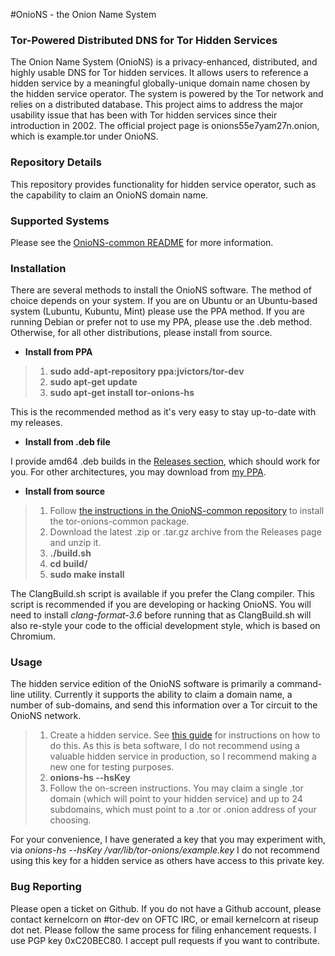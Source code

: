 #OnioNS - the Onion Name System
### Tor-Powered Distributed DNS for Tor Hidden Services

The Onion Name System (OnioNS) is a privacy-enhanced, distributed, and highly usable DNS for Tor hidden services. It allows users to reference a hidden service by a meaningful globally-unique domain name chosen by the hidden service operator. The system is powered by the Tor network and relies on a distributed database. This project aims to address the major usability issue that has been with Tor hidden services since their introduction in 2002. The official project page is onions55e7yam27n.onion, which is example.tor under OnioNS.

### Repository Details

This repository provides functionality for hidden service operator, such as the capability to claim an OnioNS domain name.

### Supported Systems

Please see the [OnioNS-common README](https://github.com/Jesse-V/OnioNS-common#supported-systems) for more information.

### Installation

There are several methods to install the OnioNS software. The method of choice depends on your system. If you are on Ubuntu or an Ubuntu-based system (Lubuntu, Kubuntu, Mint) please use the PPA method. If you are running Debian or prefer not to use my PPA, please use the .deb method. Otherwise, for all other distributions, please install from source.

* **Install from PPA**

> 1. **sudo add-apt-repository ppa:jvictors/tor-dev**
> 2. **sudo apt-get update**
> 3. **sudo apt-get install tor-onions-hs**

This is the recommended method as it's very easy to stay up-to-date with my releases.

* **Install from .deb file**

I provide amd64 .deb builds in the [Releases section](https://github.com/Jesse-V/OnioNS/releases), which should work for you. For other architectures, you may download from [my PPA](https://launchpad.net/~jvictors/+archive/tor-dev/+packages).

* **Install from source**

> 1. Follow [the instructions in the OnioNS-common repository](https://github.com/Jesse-V/OnioNS-common#installation) to install the tor-onions-common package.
> 2. Download the latest .zip or .tar.gz archive from the Releases page and unzip it.
> 3. **./build.sh**
> 4. **cd build/**
> 5. **sudo make install**

The ClangBuild.sh script is available if you prefer the Clang compiler. This script is recommended if you are developing or hacking OnioNS. You will need to install *clang-format-3.6* before running that as ClangBuild.sh will also re-style your code to the official development style, which is based on Chromium.

### Usage

The hidden service edition of the OnioNS software is primarily a command-line utility. Currently it supports the ability to claim a domain name, a number of sub-domains, and send this information over a Tor circuit to the OnioNS network.

> 1. Create a hidden service. See [this guide](https://www.torproject.org/docs/tor-hidden-service) for instructions on how to do this. As this is beta software, I do not recommend using a valuable hidden service in production, so I recommend making a new one for testing purposes.
> 2. **onions-hs --hsKey <path to HS key>**
> 3. Follow the on-screen instructions. You may claim a single .tor domain (which will point to your hidden service) and up to 24 subdomains, which must point to a .tor or .onion address of your choosing.

For your convenience, I have generated a key that you may experiment with, via *onions-hs --hsKey /var/lib/tor-onions/example.key* I do not recommend using this key for a hidden service as others have access to this private key.

### Bug Reporting

Please open a ticket on Github. If you do not have a Github account, please contact kernelcorn on #tor-dev on OFTC IRC, or email kernelcorn at riseup dot net. Please follow the same process for filing enhancement requests. I use PGP key 0xC20BEC80. I accept pull requests if you want to contribute.
